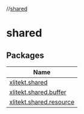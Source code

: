 //[shared](index.md)

# shared

## Packages

| Name |
|---|
| [xlitekt.shared](shared/xlitekt.shared/index.md) |
| [xlitekt.shared.buffer](shared/xlitekt.shared.buffer/index.md) |
| [xlitekt.shared.resource](shared/xlitekt.shared.resource/index.md) |
